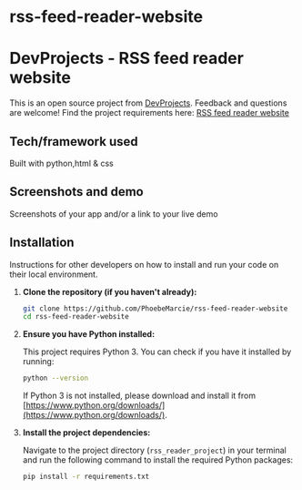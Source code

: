 # rss-feed-reader-website
# DevProjects - RSS feed reader website

This is an open source project from [DevProjects](http://www.codementor.io/projects). Feedback and questions are welcome!
Find the project requirements here: [RSS feed reader website](https://www.codementor.io/projects/web/rss-feed-reader-website-atx32j280x)

## Tech/framework used
Built with python,html & css


## Screenshots and demo
Screenshots of your app and/or a link to your live demo

## Installation
Instructions for other developers on how to install and run your code on their local environment.
1.  **Clone the repository (if you haven't already):**

    ```bash
    git clone https://github.com/PhoebeMarcie/rss-feed-reader-website
    cd rss-feed-reader-website
    ```
2.  **Ensure you have Python installed:**

    This project requires Python 3. You can check if you have it installed by running:

    ```bash
    python --version
    ```

    If Python 3 is not installed, please download and install it from [https://www.python.org/downloads/](https://www.python.org/downloads/).

3.  **Install the project dependencies:**

    Navigate to the project directory (`rss_reader_project`) in your terminal and run the following command to install the required Python packages:

    ```bash
    pip install -r requirements.txt
    ```
